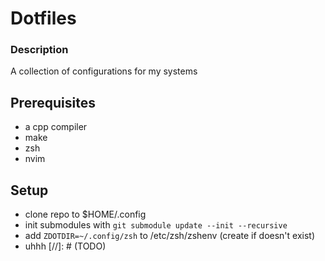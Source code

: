 # Dotfiles

### Description
A collection of configurations for my systems

## Prerequisites
- a cpp compiler
- make 
- zsh
- nvim

## Setup
- clone repo to $HOME/.config 
- init submodules with `git submodule update --init --recursive`
- add `ZDOTDIR=~/.config/zsh` to /etc/zsh/zshenv (create if doesn't exist)
- uhhh [//]: # (TODO)

